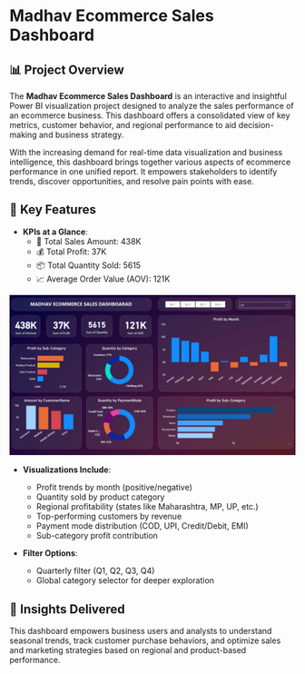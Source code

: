 # Madhav Ecommerce Sales Dashboard



## 📊 Project Overview

The **Madhav Ecommerce Sales Dashboard** is an interactive and insightful Power BI visualization project designed to analyze the sales performance of an ecommerce business. This dashboard offers a consolidated view of key metrics, customer behavior, and regional performance to aid decision-making and business strategy.

With the increasing demand for real-time data visualization and business intelligence, this dashboard brings together various aspects of ecommerce performance in one unified report. It empowers stakeholders to identify trends, discover opportunities, and resolve pain points with ease.

## 📌 Key Features

- **KPIs at a Glance**:
  - 🧾 Total Sales Amount: 438K
  - 💰 Total Profit: 37K
  - 📦 Total Quantity Sold: 5615
  - 📈 Average Order Value (AOV): 121K

![Dashboard Screenshot](https://github.com/Pratiksurya28/Madhav-Store-Ecommerce-Dashborad/blob/main/Screenshot%202025-04-21%20155116.png)

- **Visualizations Include**:
  - Profit trends by month (positive/negative)
  - Quantity sold by product category
  - Regional profitability (states like Maharashtra, MP, UP, etc.)
  - Top-performing customers by revenue
  - Payment mode distribution (COD, UPI, Credit/Debit, EMI)
  - Sub-category profit contribution

- **Filter Options**:
  - Quarterly filter (Q1, Q2, Q3, Q4)
  - Global category selector for deeper exploration

## 🧠 Insights Delivered

This dashboard empowers business users and analysts to understand seasonal trends, track customer purchase behaviors, and optimize sales and marketing strategies based on regional and product-based performance.
